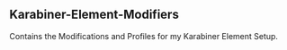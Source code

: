 ## Karabiner-Element-Modifiers

Contains the Modifications and Profiles for my Karabiner Element Setup.
